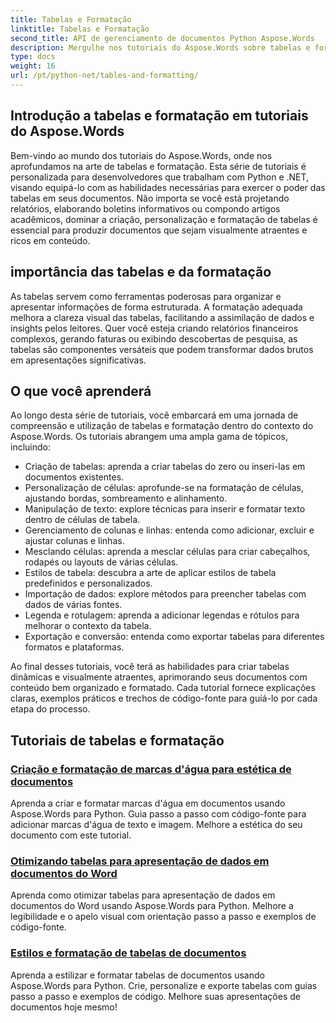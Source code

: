 ```yaml
---
title: Tabelas e Formatação
linktitle: Tabelas e Formatação
second_title: API de gerenciamento de documentos Python Aspose.Words
description: Mergulhe nos tutoriais do Aspose.Words sobre tabelas e formatação em aplicativos Python e .NET. Aprenda a criar, personalizar e estilizar tabelas para documentos visualmente atraentes.
type: docs
weight: 16
url: /pt/python-net/tables-and-formatting/
---
```



## Introdução a tabelas e formatação em tutoriais do Aspose.Words

Bem-vindo ao mundo dos tutoriais do Aspose.Words, onde nos aprofundamos na arte de tabelas e formatação. Esta série de tutoriais é personalizada para desenvolvedores que trabalham com Python e .NET, visando equipá-lo com as habilidades necessárias para exercer o poder das tabelas em seus documentos. Não importa se você está projetando relatórios, elaborando boletins informativos ou compondo artigos acadêmicos, dominar a criação, personalização e formatação de tabelas é essencial para produzir documentos que sejam visualmente atraentes e ricos em conteúdo.

## importância das tabelas e da formatação

As tabelas servem como ferramentas poderosas para organizar e apresentar informações de forma estruturada. A formatação adequada melhora a clareza visual das tabelas, facilitando a assimilação de dados e insights pelos leitores. Quer você esteja criando relatórios financeiros complexos, gerando faturas ou exibindo descobertas de pesquisa, as tabelas são componentes versáteis que podem transformar dados brutos em apresentações significativas.

## O que você aprenderá

Ao longo desta série de tutoriais, você embarcará em uma jornada de compreensão e utilização de tabelas e formatação dentro do contexto do Aspose.Words. Os tutoriais abrangem uma ampla gama de tópicos, incluindo:

- Criação de tabelas: aprenda a criar tabelas do zero ou inseri-las em documentos existentes.
- Personalização de células: aprofunde-se na formatação de células, ajustando bordas, sombreamento e alinhamento.
- Manipulação de texto: explore técnicas para inserir e formatar texto dentro de células de tabela.
- Gerenciamento de colunas e linhas: entenda como adicionar, excluir e ajustar colunas e linhas.
- Mesclando células: aprenda a mesclar células para criar cabeçalhos, rodapés ou layouts de várias células.
- Estilos de tabela: descubra a arte de aplicar estilos de tabela predefinidos e personalizados.
- Importação de dados: explore métodos para preencher tabelas com dados de várias fontes.
- Legenda e rotulagem: aprenda a adicionar legendas e rótulos para melhorar o contexto da tabela.
- Exportação e conversão: entenda como exportar tabelas para diferentes formatos e plataformas.

Ao final desses tutoriais, você terá as habilidades para criar tabelas dinâmicas e visualmente atraentes, aprimorando seus documentos com conteúdo bem organizado e formatado. Cada tutorial fornece explicações claras, exemplos práticos e trechos de código-fonte para guiá-lo por cada etapa do processo.

## Tutoriais de tabelas e formatação
### [Criação e formatação de marcas d'água para estética de documentos](./manage-document-watermarks/)
Aprenda a criar e formatar marcas d'água em documentos usando Aspose.Words para Python. Guia passo a passo com código-fonte para adicionar marcas d'água de texto e imagem. Melhore a estética do seu documento com este tutorial.
### [Otimizando tabelas para apresentação de dados em documentos do Word](./document-tables/)
Aprenda como otimizar tabelas para apresentação de dados em documentos do Word usando Aspose.Words para Python. Melhore a legibilidade e o apelo visual com orientação passo a passo e exemplos de código-fonte.
### [Estilos e formatação de tabelas de documentos](./document-table-styles-formatting/)
Aprenda a estilizar e formatar tabelas de documentos usando Aspose.Words para Python. Crie, personalize e exporte tabelas com guias passo a passo e exemplos de código. Melhore suas apresentações de documentos hoje mesmo! 